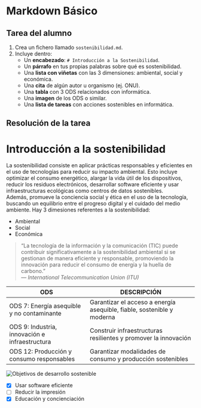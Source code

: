 # Markdown Básico
## Tarea del alumno
1. Crea un fichero llamado `sostenibilidad.md`.  
2. Incluye dentro:  
   - Un **encabezado**: `# Introducción a la Sostenibilidad`.  
   - Un **párrafo** en tus propias palabras sobre qué es sostenibilidad.  
   - Una **lista con viñetas** con las 3 dimensiones: ambiental, social y económica.  
   - Una **cita** de algún autor u organismo (ej. ONU).  
   - Una **tabla** con 3 ODS relacionados con informática.  
   - Una **imagen** de los ODS o similar.  
   - Una **lista de tareas** con acciones sostenibles en informática.  
  
## Resolución de la tarea

# Introducción a la sostenibilidad
    
   La sostenibilidad consiste en aplicar prácticas responsables y eficientes en el uso de tecnologías para reducir su impacto ambiental. Esto incluye optimizar el consumo energético, alargar la vida útil de los dispositivos, reducir los residuos electrónicos, desarrollar      software eficiente y usar infraestructuras ecológicas como centros de datos sostenibles.  
   Además, promueve la conciencia social y ética en el uso de la tecnología, buscando un equilibrio entre el progreso digital y el cuidado del medio ambiente. Hay 3 dimesiones             referentes a la sostenibilidad: 

   * Ambiental
   * Social
   * Económica
  
   > “La tecnología de la información y la comunicación (TIC) puede contribuir significativamente a la sostenibilidad ambiental si se gestionan de manera eficiente y responsable, promoviendo la innovación para reducir el consumo de energía y la huella de carbono.”  
   > — *International Telecommunication Union (ITU)*
  
   | ODS | DESCRIPCIÓN |
   |-----|-------------|
   | ODS 7: Energía asequible y no contaminante | Garantizar el acceso a energía asequible, fiable, sostenible y moderna
   | ODS 9: Industria, innovación e infraestructura | Construir infraestructuras resilientes y promover la innovación
   | ODS 12: Producción y consumo responsables | Garantizar modalidades de consumo y producción sostenibles
  
   ![Objetivos de desarrollo sostenible](https://knauf-industries.es/wp-content/uploads/2022/10/CABECERA-CIRCULO-ODS.jpg)
    
   - [X] Usar software eficiente  
   - [ ] Reducir la impresión  
   - [X] Educación y concienciación  
